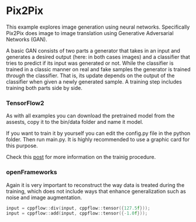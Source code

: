 # Pix2Pix
This example explores image generation using neural networks. Specifically Pix2Pix does image to image translation using Generative Adversarial Networks (GAN).

A basic GAN consists of two parts a generator that takes in an input and generates a desired output (here: in both cases images) and a classifier that tries to predict if its input was generated or not. While the classifier is trained in a classic manner on real and fake samples the generator is trained _through_ the classifier. That is, its update depends on the output of the classifier when given a newly generated sample. A training step includes training both parts side by side.

### TensorFlow2
As with all examples you can download the pretrained model from the assests, copy it to the bin/data folder and name it model.

If you want to train it by yourself you can edit the config.py file in the python folder. Then run main.py. It is highly recommended to use a graphic card for this purpose.

Check this [post](https://www.tensorflow.org/tutorials/generative/pix2pix?hl=en) for more information on the trainig procedure.

### openFrameworks
Again it is very important to reconstruct the way data is treated during the training, which does not include ways that enhance generalization such as noise and image augmentation.
```c++
input = cppflow::div(input, cppflow::tensor({127.5f}));
input = cppflow::add(input, cppflow::tensor({-1.0f}));
```
